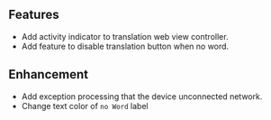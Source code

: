 ## Features
- Add activity indicator to translation web view controller.
- Add feature to disable translation button when no word.

## Enhancement
- Add exception processing that the device unconnected network.
- Change text color of `no Word` label
